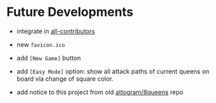 # Future Developments

* integrate in [all-contributors](https://github.com/all-contributors/all-contributors)

* new `favicon.ico`

* add `[New Game]` button

* add `[Easy Mode]` option:
  show all attack paths of current queens on board
  via change of square color.
  
* add notice to this project from old
  [attogram/8queens](https://github.com/attogram/8queens) repo
